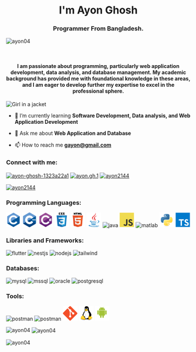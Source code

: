 
<h1 align="center"> I'm Ayon Ghosh</h1>
<h3 align="center">Programmer From Bangladesh.</h3>

<p align="left"> <img src="https://komarev.com/ghpvc/?username=ayon04&label=Profile%20views&color=0e75b6&style=flat" alt="ayon04" /> </p>

<p align="left"> <a href="https://twitter.com/" target="blank"><img src="https://img.shields.io/twitter/follow/?logo=twitter&style=for-the-badge" alt="" /></a> </p>

<h4 align="center">I am passionate about programming, particularly web application development, data analysis, and database management. My academic background has provided me with foundational knowledge in these areas, and I am eager to develop further my expertise to excel in the professional sphere.</h4>



<img src="https://camo.githubusercontent.com/5e04cf6a7c80bea72ba74dd27f67734eb9e6f2cba3e50f9bd50b77767b144b37/68747470733a2f2f6d69726f2e6d656469756d2e636f6d2f76322f726573697a653a6669743a313335382f312a2d6e744c33447376632d644a35634c475274537545772e676966" alt="Girl in a jacket" width="950" height="300">


- 🌱 I’m currently learning **Software Development, Data analysis, and Web Application Development**

- 💬 Ask me about **Web Application and Database**

- 📫 How to reach me **gayon@gmail.com**

<h3 align="left">Connect with me:</h3>
<p align="left">
<a href="https://linkedin.com/in/ayon-ghosh-1323a22a1" target="blank"><img align="center" src="https://raw.githubusercontent.com/rahuldkjain/github-profile-readme-generator/master/src/images/icons/Social/linked-in-alt.svg" alt="ayon-ghosh-1323a22a1" height="30" width="40" /></a>
<a href="https://fb.com/ayon.gh.1" target="blank"><img align="center" src="https://raw.githubusercontent.com/rahuldkjain/github-profile-readme-generator/master/src/images/icons/Social/facebook.svg" alt="ayon.gh.1" height="30" width="40" /></a>
<a href="https://www.codechef.com/users/ayon2144" target="blank"><img align="center" src="https://cdn.jsdelivr.net/npm/simple-icons@3.1.0/icons/codechef.svg" alt="ayon2144" height="30" width="40" /></a>

<a href="https://x.com/ghosh_ayon52642" target="blank"><img align="center" src="https://cdn-icons-png.flaticon.com/512/3536/3536424.png
" alt="ayon2144" height="30" width="40" /></a>


 
</p>

<h3 align="left">Programming Languages:</h3>
<p align="left"> 
  <img src="https://raw.githubusercontent.com/devicons/devicon/master/icons/c/c-original.svg" alt="c" width="40" height="40"/>
  <img src="https://raw.githubusercontent.com/devicons/devicon/master/icons/cplusplus/cplusplus-original.svg" alt="cplusplus" width="40" height="40"/>
  <img src="https://raw.githubusercontent.com/devicons/devicon/master/icons/csharp/csharp-original.svg" alt="csharp" width="40" height="40"/>
  <img src="https://raw.githubusercontent.com/devicons/devicon/master/icons/css3/css3-original-wordmark.svg" alt="css3" width="40" height="40"/>
  <img src="https://raw.githubusercontent.com/devicons/devicon/master/icons/html5/html5-original-wordmark.svg" alt="html5" width="40" height="40"/>
  <img src="https://raw.githubusercontent.com/devicons/devicon/master/icons/java/java-original.svg" alt="java" width="40" height="40"/>
    <img src="https://www.svgrepo.com/show/303656/php-logo.svg" alt="java" width="40" height="40"/>

  <img src="https://raw.githubusercontent.com/devicons/devicon/master/icons/javascript/javascript-original.svg" alt="javascript" width="40" height="40"/>
  <img src="https://upload.wikimedia.org/wikipedia/commons/2/21/Matlab_Logo.png" alt="matlab" width="40" height="40"/>
  <img src="https://raw.githubusercontent.com/devicons/devicon/master/icons/python/python-original.svg" alt="python" width="40" height="40"/>
  <img src="https://raw.githubusercontent.com/devicons/devicon/master/icons/typescript/typescript-original.svg" alt="typescript" width="40" height="40"/>
</p>

<h3 align="left">Libraries and Frameworks:</h3>
<p align="left"> 
  <img src="https://www.vectorlogo.zone/logos/flutterio/flutterio-icon.svg" alt="flutter" width="40" height="40"/>
  <img src="https://www.vectorlogo.zone/logos/nestjs/nestjs-icon.svg" alt="nestjs" width="40" height="40"/>
  <img src="https://www.vectorlogo.zone/logos/nodejs/nodejs-icon.svg" alt="nodejs" width="40" height="40"/>
 
  <img src="https://www.vectorlogo.zone/logos/tailwindcss/tailwindcss-icon.svg" alt="tailwind" width="40" height="40"/>
</p>

<h3 align="left">Databases:</h3>
<p align="left"> 
  <img src="https://www.vectorlogo.zone/logos/mysql/mysql-icon.svg" alt="mysql" width="40" height="40"/>
  <img src="https://datawarehouse.io/wp-content/uploads/2020/04/MSSQL-1.png" alt="mssql" width="40" height="40"/>
  <img src="https://www.vectorlogo.zone/logos/oracle/oracle-icon.svg" alt="oracle" width="40" height="40"/>
   <img src="https://www.vectorlogo.zone/logos/postgresql/postgresql-icon.svg" alt="postgresql" width="40" height="40"/>
  
      


</p>

<h3 align="left">Tools:</h3>
<p align="left"> 

<img src="https://www.logo.wine/a/logo/GitHub/GitHub-Icon-White-Dark-Background-Logo.wine.svg" alt="postman" width="40" height="40"/>
  <img src="https://www.vectorlogo.zone/logos/getpostman/getpostman-icon.svg" alt="postman" width="40" height="40"/>
  <img src="https://raw.githubusercontent.com/devicons/devicon/master/icons/git/git-original.svg" alt="git" width="40" height="40"/>
   <img src="https://raw.githubusercontent.com/devicons/devicon/master/icons/linux/linux-original.svg" alt="linux" width="40" height="40"/>
  <img src="https://raw.githubusercontent.com/devicons/devicon/master/icons/android/android-original-wordmark.svg" alt="android" width="40" height="40"/>

      


</p>



<p><img align="left" src="https://github-readme-stats.vercel.app/api/top-langs?username=ayon04&show_icons=true&locale=en&layout=compact" alt="ayon04"  /></p>

<p>&nbsp;<img align="center" src="https://github-readme-stats.vercel.app/api?username=ayon04&show_icons=true&locale=en" alt="ayon04"  /></p>

<p><img align="center" src="https://github-readme-streak-stats.herokuapp.com/?user=ayon04&" alt="ayon04" /></p>


